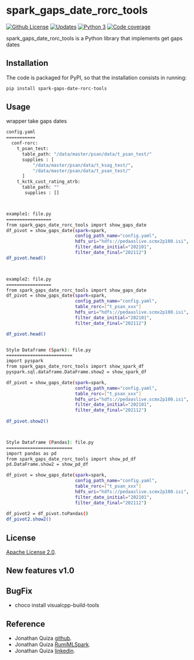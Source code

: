 # spark_gaps_date_rorc_tools


[![Github License](https://img.shields.io/badge/License-Apache%202.0-blue.svg)](https://opensource.org/licenses/Apache-2.0)
[![Updates](https://pyup.io/repos/github/woctezuma/google-colab-transfer/shield.svg)](pyup)
[![Python 3](https://pyup.io/repos/github/woctezuma/google-colab-transfer/python-3-shield.svg)](pyup)
[![Code coverage](https://codecov.io/gh/woctezuma/google-colab-transfer/branch/master/graph/badge.svg)](codecov)




spark_gaps_date_rorc_tools is a Python library that implements get gaps dates
## Installation

The code is packaged for PyPI, so that the installation consists in running:
```sh
pip install spark-gaps-date-rorc-tools 
```


## Usage

wrapper take gaps dates

```sh
config.yaml
===========
  conf-rorc:
    t_psan_test:
      table_path: "/data/master/psan/data/t_psan_test/"
      supplies : [
          "/data/master/psan/data/t_ksag_test/",
          "/data/master/psan/data/t_psan_test/"
      ]
    t_kctk_cust_rating_atrb:
      table_path: ""
       supplies : []



example1: file.py
=================
from spark_gaps_date_rorc_tools import show_gaps_date
df_pivot = show_gaps_date(spark=spark,
                          config_path_name="config.yaml",
                          hdfs_uri="hdfs://pedaaslive.scmx2p100.isi",
                          filter_date_initial="202101",
                          filter_date_final="202112")
df_pivot.head()



example2: file.py
=================
from spark_gaps_date_rorc_tools import show_gaps_date
df_pivot = show_gaps_date(spark=spark,
                          config_path_name="config.yaml",
                          table_rorc=["t_psan_xxx"]
                          hdfs_uri="hdfs://pedaaslive.scmx2p100.isi",
                          filter_date_initial="202101",
                          filter_date_final="202112")

df_pivot.head()


Style Dataframe (Spark): file.py
=========================
import pyspark
from spark_gaps_date_rorc_tools import show_spark_df
pyspark.sql.dataframe.DataFrame.show2 = show_spark_df

df_pivot = show_gaps_date(spark=spark,
                          config_path_name="config.yaml",
                          table_rorc=["t_psan_xxx"]
                          hdfs_uri="hdfs://pedaaslive.scmx2p100.isi",
                          filter_date_initial="202101",
                          filter_date_final="202112")
                          
df_pivot.show2()



Style Dataframe (Pandas): file.py
=========================
import pandas as pd
from spark_gaps_date_rorc_tools import show_pd_df
pd.DataFrame.show2 = show_pd_df

df_pivot = show_gaps_date(spark=spark,
                          config_path_name="config.yaml",
                          table_rorc=["t_psan_xxx"]
                          hdfs_uri="hdfs://pedaaslive.scmx2p100.isi",
                          filter_date_initial="202101",
                          filter_date_final="202112")
                          
df_pivot2 = df_pivot.toPandas()                      
df_pivot2.show2()

```

## License

[Apache License 2.0](https://www.dropbox.com/s/8t6xtgk06o3ij61/LICENSE?dl=0).


## New features v1.0

 
## BugFix
- choco install visualcpp-build-tools



## Reference

 - Jonathan Quiza [github](https://github.com/jonaqp).
 - Jonathan Quiza [RumiMLSpark](http://rumi-ml.herokuapp.com/).
 - Jonathan Quiza [linkedin](https://www.linkedin.com/in/jonaqp/).

